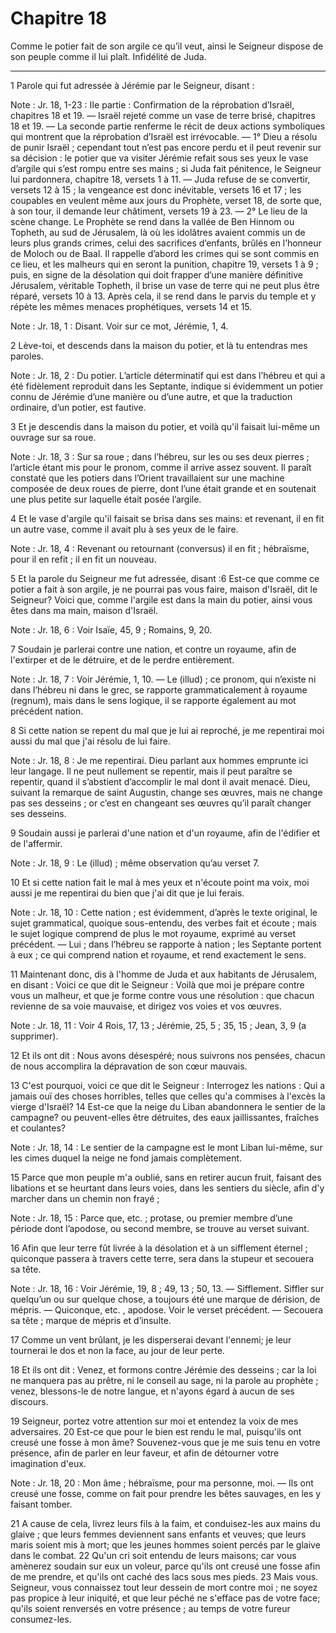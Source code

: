 # Chapitre 18

Comme le potier fait de son argile ce qu’il veut, ainsi le Seigneur dispose de son peuple comme il lui plaît.
Infidélité de Juda.

***

1 Parole qui fut adressée à Jérémie par le Seigneur, disant :

<span class="bible-note">Note : </span> Jr. 18, 1-23 : IIe partie : Confirmation de la réprobation d’Israël, chapitres 18 et 19. ― Israël rejeté comme un vase de terre brisé, chapitres 18 et 19. ― La seconde partie renferme le récit de deux actions symboliques qui montrent que la réprobation d’Israël est irrévocable. ― 1° Dieu a résolu de punir Israël ; cependant tout n’est pas encore perdu et il peut revenir sur sa décision : le potier que va visiter Jérémie refait sous ses yeux le vase d’argile qui s’est rompu entre ses mains ; si Juda fait pénitence, le Seigneur lui pardonnera, chapitre 18, versets 1 à 11. ― Juda refuse de se convertir, versets 12 à 15 ; la vengeance est donc inévitable, versets 16 et 17 ; les coupables en veulent même aux jours du Prophète, verset 18, de sorte que, à son tour, il demande leur châtiment, versets 19 à 23. ― 2° Le lieu de la scène change. Le Prophète se rend dans la vallée de Ben Hinnom ou Topheth, au sud de Jérusalem, là où les idolâtres avaient commis un de leurs plus grands crimes, celui des sacrifices
d’enfants, brûlés en l’honneur de Moloch ou de Baal. Il rappelle d’abord les crimes qui se sont commis en ce lieu, et les malheurs qui en seront la punition, chapitre 19, versets 1 à 9 ; puis, en signe de la désolation qui doit frapper d’une manière définitive Jérusalem, véritable Topheth, il brise un vase de terre qui ne peut plus être réparé, versets 10 à 13. Après cela, il se rend dans le parvis du temple et y répète les mêmes menaces prophétiques, versets 14 et 15.

<span class="bible-note">Note : </span> Jr. 18, 1 : Disant. Voir sur ce mot, Jérémie, 1, 4.

2 Lève-toi, et descends dans la maison du potier, et là tu entendras mes paroles.

<span class="bible-note">Note : </span> Jr. 18, 2 : Du potier. L’article déterminatif qui est dans l’hébreu et qui a été fidèlement reproduit dans les Septante, indique si évidemment un potier connu de Jérémie d’une manière ou d’une autre, et que la traduction ordinaire, d’un potier, est fautive.


3 Et je descendis dans la maison du potier, et voilà qu'il faisait lui-même un ouvrage sur sa roue.

<span class="bible-note">Note : </span> Jr. 18, 3 : Sur sa roue ; dans l’hébreu, sur les ou ses deux pierres ; l’article étant mis pour le pronom, comme il arrive assez souvent. Il paraît constaté que les potiers dans l’Orient travaillaient sur une machine composée de deux roues de pierre, dont l’une était grande et en soutenait une plus petite sur laquelle était posée l’argile.

4 Et le vase d'argile qu'il faisait se brisa dans ses mains: et revenant, il en fit un autre vase, comme il avait plu à ses yeux de le faire.

<span class="bible-note">Note : </span> Jr. 18, 4 : Revenant ou retournant (conversus) il en fit ; hébraïsme, pour il en refit ; il en fit un nouveau.


5 Et la parole du Seigneur me fut adressée, disant :6 Est-ce que comme ce potier a fait à son argile, je ne pourrai pas vous faire, maison d'Israël, dit le Seigneur? Voici que, comme l'argile est dans la main du potier, ainsi vous êtes dans ma main, maison d'Israël.

<span class="bible-note">Note : </span> Jr. 18, 6 : Voir Isaïe, 45, 9 ; Romains, 9, 20.

7 Soudain je parlerai contre une nation, et contre un royaume, afin de l'extirper et de le détruire, et de le perdre entièrement.

<span class="bible-note">Note : </span> Jr. 18, 7 : Voir Jérémie, 1, 10. ― Le (illud) ; ce pronom, qui n’existe ni dans l’hébreu ni dans le grec, se rapporte grammaticalement à royaume (regnum), mais dans le sens logique, il se rapporte également au mot précédent nation.

8 Si cette nation se repent du mal que je lui ai reproché, je me repentirai moi aussi du mal que j'ai résolu de lui faire.

<span class="bible-note">Note : </span> Jr. 18, 8 : Je me repentirai. Dieu parlant aux hommes emprunte ici leur langage. Il ne peut nullement se repentir, mais il peut paraître se repentir, quand il s’abstient d’accomplir le mal dont il avait menacé. Dieu, suivant la remarque de saint Augustin, change ses œuvres, mais ne change pas ses desseins ; or c’est en changeant ses œuvres qu’il paraît changer ses desseins.

9 Soudain aussi je parlerai d'une nation et d'un royaume, afin de l'édifier et de l'affermir.

<span class="bible-note">Note : </span> Jr. 18, 9 : Le (illud) ; même observation qu’au verset 7.

10 Et si cette nation fait le mal à mes yeux et n'écoute point ma voix, moi aussi je me repentirai du bien que j'ai dit que je lui ferais.

<span class="bible-note">Note : </span> Jr. 18, 10 : Cette nation ; est évidemment, d’après le texte original, le sujet grammatical, quoique sous-entendu, des verbes fait et écoute ; mais le sujet logique comprend de plus le mot royaume, exprimé au verset précédent. ― Lui ; dans l’hébreu se rapporte à nation ; les Septante portent à eux ; ce qui comprend nation et royaume, et rend exactement le sens.


11 Maintenant donc, dis à l'homme de Juda et aux habitants de Jérusalem, en disant : Voici ce que dit le Seigneur : Voilà que moi je prépare contre vous un malheur, et que je forme contre vous une résolution : que chacun revienne de sa voie mauvaise, et dirigez vos voies et vos œuvres.

<span class="bible-note">Note : </span> Jr. 18, 11 : Voir 4 Rois, 17, 13 ; Jérémie, 25, 5 ; 35, 15 ; Jean, 3, 9 (a supprimer).

12 Et ils ont dit : Nous avons désespéré; nous suivrons nos pensées, chacun de nous accomplira la dépravation de son cœur mauvais.


13 C'est pourquoi, voici ce que dit le Seigneur : Interrogez les nations : Qui a jamais ouï des choses horribles, telles que celles qu'a commises à l'excès la vierge d'Israël? 14 Est-ce que la neige du Liban abandonnera le sentier de la campagne? ou peuvent-elles être détruites, des eaux jaillissantes, fraîches et coulantes?

<span class="bible-note">Note : </span> Jr. 18, 14 : Le sentier de la campagne est le mont Liban lui-même, sur les cimes duquel la neige ne fond jamais complètement.

15 Parce que mon peuple m'a oublié, sans en retirer aucun fruit, faisant des libations et se heurtant dans leurs voies, dans les sentiers du siècle, afin d'y marcher dans un chemin non frayé ;

<span class="bible-note">Note : </span> Jr. 18, 15 : Parce que, etc. ; protase, ou premier membre d’une période dont l’apodose, ou second membre, se trouve au verset suivant.

16 Afin que leur terre fût livrée à la désolation et à un sifflement éternel ; quiconque passera à travers cette terre, sera dans la stupeur et secouera sa tête.

<span class="bible-note">Note : </span> Jr. 18, 16 : Voir Jérémie, 19, 8 ; 49, 13 ; 50, 13. ― Sifflement. Siffler sur quelqu’un ou sur quelque chose, a toujours été une marque de dérision, de mépris. ― Quiconque, etc. , apodose. Voir le verset précédent. ― Secouera sa tête ; marque de mépris et d’insulte.

17 Comme un vent brûlant, je les disperserai devant l'ennemi; je leur tournerai le dos et non la face, au jour de leur perte.


18 Et ils ont dit : Venez, et formons contre Jérémie des desseins ; car la loi ne manquera pas au prêtre, ni le conseil au sage, ni la parole au prophète ; venez, blessons-le de notre langue, et n'ayons égard à aucun de ses discours.


19 Seigneur, portez votre attention sur moi et entendez la voix de mes adversaires. 20 Est-ce que pour le bien est rendu le mal, puisqu'ils ont creusé une fosse à mon âme? Souvenez-vous que je me suis tenu en votre présence, afin de parler en leur faveur, et afin de détourner votre imagination d'eux.

<span class="bible-note">Note : </span> Jr. 18, 20 : Mon âme ; hébraïsme, pour ma personne, moi. ― Ils ont creusé une fosse, comme on fait pour prendre les bêtes sauvages, en les y faisant tomber.

21 A cause de cela, livrez leurs fils à la faim, et conduisez-les aux mains du glaive ; que leurs femmes deviennent sans enfants et veuves; que leurs maris soient mis à mort; que les jeunes hommes soient percés par le glaive dans le combat. 22 Qu'un cri soit entendu de leurs maisons; car vous amènerez soudain sur eux un voleur, parce qu'ils ont creusé une fosse afin de me prendre, et qu'ils ont caché des lacs sous mes pieds. 23 Mais vous. Seigneur, vous connaissez tout leur dessein de mort contre moi ; ne soyez pas propice à leur iniquité, et que leur péché ne s'efface pas de votre face; qu'ils soient renversés en votre présence ; au temps de votre fureur consumez-les.

